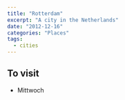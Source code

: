 ```yaml
---
title: "Rotterdam"
excerpt: "A city in the Netherlands"
date: "2012-12-16"
categories: "Places"
tags:
  - cities 
---
```

## To visit
- Mittwoch